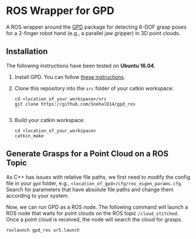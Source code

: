 # ROS Wrapper for GPD

A ROS wrapper around the [GPD](https://github.com/atenpas/gpd2) package for detecting 6-DOF grasp poses for a
2-finger robot hand (e.g., a parallel jaw gripper) in 3D point clouds.

## Installation

The following instructions have been tested on **Ubuntu 16.04**.

1. Install GPD. You can follow [these instructions](https://github.com/SnehalD14/gpd).

2. Clone this repository into the `src` folder of your catkin workspace:

   ```
   cd <location_of_your_workspace>/src
   git clone https://github.com/SnehalD14/gpd_ros
   ``

3. Build your catkin workspace:

   ```
   cd <location_of_your_workspace>
   catkin_make
   ```

## Generate Grasps for a Point Cloud on a ROS Topic

As C++ has issues with relative file paths, we first need to modify the config
file in your `gpd` folder, e.g., `<location_of_gpd>/cfg/ros_eigen_params.cfg`.
Search for parameters that have absolute file paths and change them according
to your system.

Now, we can run GPD as a ROS node. The following command will launch a ROS node
that waits for point clouds on the ROS topic `/cloud_stitched`. Once a point
cloud is received, the node will search the cloud for grasps.

```
roslaunch gpd_ros ur5.launch
```
